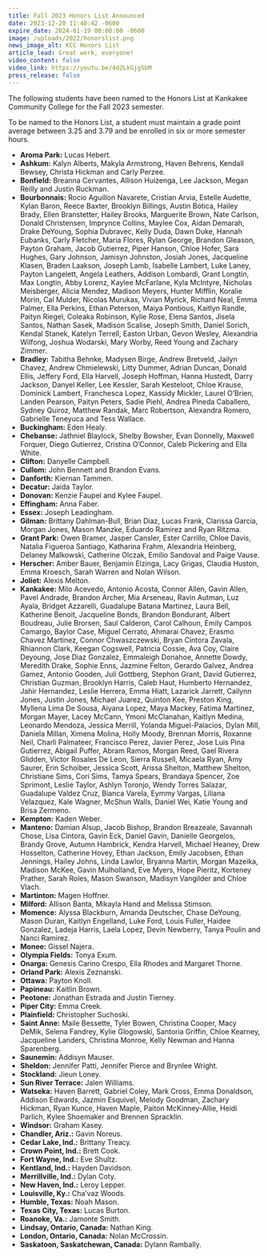 ```yaml
---
title: Fall 2023 Honors List Announced
date: 2023-12-20 11:40:42 -0600
expire_date: 2024-01-19 00:00:00 -0600
image: /uploads/2022/honorslist.png
news_image_alt: KCC Honors List
article_lead: Great work, everyone!
video_content: false
video_link: https://youtu.be/4d2LkGjg5bM
press_release: false
---
```

The following students have been named to the Honors List at Kankakee Community College for the Fall 2023 semester.

To be named to the Honors List, a student must maintain a grade point average between 3.25 and 3.79 and be enrolled in six or more semester hours.

* **Aroma Park:** Lucas Hebert.
* **Ashkum:** Kalyn Alberts, Makyla Armstrong, Haven Behrens, Kendall Bewsey, Christa Hickman and Carly Perzee.
* **Bonfield:** Breanna Cervantes, Allison Huizenga, Lee Jackson, Megan Reilly and Justin Ruckman.
* **Bourbonnais:** Rocio Aguillon Navarete, Cristian Arvia, Estelle Audette, Kylan Baron, Reece Baxter, Brooklyn Billings, Austin Botica, Hailey Brady, Ellen Branstetter, Hailey Brooks, Marguerite Brown, Nate Carlson, Donald Christensen, Imprynce Collins, Maylee Cox, Aidan Demarah, Drake DeYoung, Sophia Dubravec, Kelly Duda, Dawn Duke, Hannah Eubanks, Carly Fletcher, Maria Flores, Rylan George, Brandon Gleason, Payton Graham, Jacob Gutierrez, Piper Hanson, Chloe Hofer, Sara Hughes, Gary Johnson, Jamisyn Johnston, Josiah Jones, Jacqueline Klasen, Braden Laakson, Joseph Lamb, Isabelle Lambert, Luke Laney, Payton Langelett, Angela Leathers, Addison Lombardi, Grant Longtin, Max Longtin, Abby Lorenz, Kaylee McFarlane, Kyla McIntyre, Nicholas Meisberger, Alicia Mendez, Madison Meyers, Hunter Mifflin, Koralie Morin, Cal Mulder, Nicolas Murukas, Vivian Myrick, Richard Neal, Emma Palmer, Ella Perkins, Ethan Peterson, Maiya Pontious, Kaitlyn Randle, Paityn Riegel, Coleaka Robinson, Kylie Rose, Elena Santos, Jisela Santos, Nathan Sasek, Madison Scalise, Joseph Smith, Daniel Sorich, Kendal Stanek, Katelyn Terrell, Easton Urban, Gevon Wesley, Alexandria Wilfong, Joshua Wodarski, Mary Worby, Reed Young and Zachary Zimmer.
* **Bradley:** Tabitha Behnke, Madysen Birge, Andrew Bretveld, Jailyn Chavez, Andrew Chmielewski, Litty Dummer, Adrian Duncan, Donald Ellis, Jeffery Ford, Ella Harvell, Joseph Hoffman, Hanna Hustedt, Darry Jackson, Danyel Keller, Lee Kessler, Sarah Kesteloot, Chloe Krause, Dominick Lambert, Franchesca Lopez, Kassidy Mickler, Laurel O’Brien, Landen Pearson, Paityn Peters, Sadie Piehl, Andrea Pineda Caballero, Sydney Quiroz, Matthew Randak, Marc Robertson, Alexandra Romero, Gabrielle Teneyuca and Tess Wallace.
* **Buckingham:** Eden Healy.
* **Chebanse:** Jathniel Blaylock, Shelby Bowsher, Evan Donnelly, Maxwell Forquer, Diego Gutierrez, Cristina O’Connor, Caleb Pickering and Ella White.
* **Clifton:** Danyelle Campbell.
* **Cullom:** John Bennett and Brandon Evans.
* **Danforth:** Kiernan Tammen.
* **Decatur:** Jaida Taylor.
* **Donovan:** Kenzie Faupel and Kylee Faupel.
* **Effingham:** Anna Faber.
* **Essex:** Joseph Leadingham.
* **Gilman:** Brittany Dahlman-Bull, Brian Diaz, Lucas Frank, Clarissa Garcia, Morgan Jones, Mason Manzke, Eduardo Ramirez and Ryan Ritzma.
* **Grant Park:** Owen Bramer, Jasper Cansler, Ester Carrillo, Chloe Davis, Natalia Figueroa Santiago, Katharina Frahm, Alexandria Heinberg, Delaney Malkowski, Catherine Olczak, Emilio Sandoval and Paige Vause.
* **Herscher:** Amber Bauer, Benjamin Elzinga, Lacy Grigas, Claudia Huston, Emma Kroesch, Sarah Warren and Nolan Wilson.
* **Joliet:** Alexis Melton.
* **Kankakee:** Milo Acevedo, Antonio Acosta, Connor Allen, Gavin Allen, Pavel Andrade, Brandon Archer, Mia Arseneau, Ravin Autman, Luz Ayala, Bridget Azzarelli, Guadalupe Batana Martinez, Laura Bell, Katherine Benoit, Jacqueline Bonds, Brandon Bondurant, Albert Boudreau, Julie Brorsen, Saul Calderon, Carol Calhoun, Emily Campos Camargo, Baylor Case, Miguel Cerrato, Ahmarai Chavez, Erasmo Chavez Martinez, Connor Chwaszczewski, Bryan Cintora Zavala, Rhiannon Clark, Keegan Cogswell, Patricia Cossie, Ava Coy, Claire Deyoung, Jose Diaz Gonzalez, Emmaleigh Donahoe, Annette Dowdy, Meredith Drake, Sophie Enns, Jazmine Felton, Gerardo Galvez, Andrea Gamez, Antonio Gooden, Juli Gottberg, Stephon Grant, David Gutierrez, Christian Guzman, Brooklyn Harris, Caleb Haut, Humberto Hernandez, Jahir Hernandez, Leslie Herrera, Emma Hiatt, Lazarick Jarrett, Cailynn Jones, Justin Jones, Michael Juarez, Quinton Kee, Preston King, Myllena Lima De Sousa, Aiyana Lopez, Maya Mackey, Fatima Martinez, Morgan Mayer, Lacey McCann, Ymoni McClanahan, Kaitlyn Medina, Leonardo Mendoza, Jessica Merrill, Yolanda Miguel-Palacios, Dylan Mill, Daniela Millan, Ximena Molina, Holly Moody, Brennan Morris, Roxanne Neil, Charli Palmateer, Francisco Perez, Javier Perez, Jose Luis Pina Gutierrez, Abigail Puffer, Abram Ramos, Morgan Reed, Gael Rivera Glidden, Victor Rosales De Leon, Sierra Russell, Micaela Ryan, Amy Saurer, Erin Schoiber, Jessica Scott, Arissa Shelton, Matthew Shelton, Christiane Sims, Cori Sims, Tamya Spears, Brandaya Spencer, Zoe Sprimont, Leslie Taylor, Ashlyn Toronjo, Wendy Torres Salazar, Guadalupe Valdez Cruz, Bianca Varela, Eymmy Vargas, Liliana Velazquez, Kale Wagner, McShun Walls, Daniel Wei, Katie Young and Brisa Zermeno.
* **Kempton:** Kaden Weber.
* **Manteno:** Damian Alsup, Jacob Bishop, Brandon Breazeale, Savannah Chose, Lisa Cintora, Gavin Eck, Daniel Gavin, Danielle Georgelos, Brandy Grove, Autumn Hambrick, Kendra Harvell, Michael Heaney, Drew Hosselton, Catherine Hovey, Ethan Jackson, Emily Jacobsen, Ethan Jennings, Hailey Johns, Linda Lawlor, Bryanna Martin, Morgan Mazeika, Madison McKee, Gavin Mulholland, Eve Myers, Hope Pieritz, Korteney Prather, Sarah Roles, Mason Swanson, Madisyn Vangilder and Chloe Vlach. &nbsp;
* **Martinton:** Magen Hoffner.
* **Milford:** Allison Banta, Mikayla Hand and Melissa Stimson.
* **Momence:** Alyssa Blackburn, Amanda Deutscher, Chase DeYoung, Mason Duran, Kaitlyn Engelland, Luke Ford, Louis Fuller, Haidee Gonzalez, Ladeja Harris, Laela Lopez, Devin Newberry, Tanya Poulin and Nanci Ramirez.
* **Monee:** Gissel Najera.
* **Olympia Fields:** Tonya Exum.
* **Onarga:** Genesis Carino Crespo, Ella Rhodes and Margaret Thorne.
* **Orland Park:** Alexis Zeznanski.
* **Ottawa:** Payton Knoll.
* **Papineau:** Kaitlin Brown.
* **Peotone:** Jonathan Estrada and Justin Tierney.
* **Piper City:** Emma Creek.
* **Plainfield:** Christopher Suchoski.
* **Saint Anne:** Maile Bessette, Tyler Bowen, Christina Cooper, Macy DeMik, Selena Fandrey, Kylie Glogowski, Santoria Griffin, Chloe Kearney, Jacqueline Landers, Christina Monroe, Kelly Newman and Hanna Sparenberg.
* **Saunemin:** Addisyn Mauser.
* **Sheldon:** Jennifer Patti, Jennifer Pierce and Brynlee Wright.
* **Stockland:** Jieun Loney.
* **Sun River Terrace:** Jalen Williams.
* **Watseka:** Haven Barrett, Gabriel Coley, Mark Cross, Emma Donaldson, Addison Edwards, Jazmin Esquivel, Melody Goodman, Zachary Hickman, Ryan Kunce, Haven Maple, Paiton McKinney-Allie, Heidi Parlich, Kylee Shoemaker and Brennen Spracklin.
* **Windsor:** Graham Kasey.
* **Chandler, Ariz.:** Gavin Noreus.
* **Cedar Lake, Ind.:** Brittany Treacy.
* **Crown Point, Ind.:** Brett Cook.
* **Fort Wayne, Ind.:** Eve Shultz.
* **Kentland, Ind.:** Hayden Davidson.
* **Merrillville, Ind.:** Dylan Coty.
* **New Haven, Ind.:** Leroy Lepper.
* **Louisville, Ky.:** Cha’vaz Woods.
* **Humble, Texas:** Noah Mason.
* **Texas City, Texas:** Lucas Burton.
* **Roanoke, Va.:** Jamonte Smith.
* **Lindsay, Ontario, Canada:** Nathan King.
* **London, Ontario, Canada:** Nolan McCrossin.
* **Saskatoon, Saskatchewan, Canada:** Dylann Rambally.